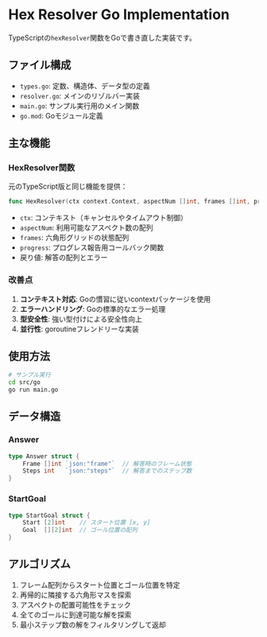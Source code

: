 # Hex Resolver Go Implementation

TypeScriptの`hexResolver`関数をGoで書き直した実装です。

## ファイル構成

- `types.go`: 定数、構造体、データ型の定義
- `resolver.go`: メインのリゾルバー実装
- `main.go`: サンプル実行用のメイン関数
- `go.mod`: Goモジュール定義

## 主な機能

### HexResolver関数

元のTypeScript版と同じ機能を提供：

```go
func HexResolver(ctx context.Context, aspectNum []int, frames []int, progress ProgressFunc) ([]Answer, error)
```

- `ctx`: コンテキスト（キャンセルやタイムアウト制御）
- `aspectNum`: 利用可能なアスペクト数の配列
- `frames`: 六角形グリッドの状態配列
- `progress`: プログレス報告用コールバック関数
- 戻り値: 解答の配列とエラー

### 改善点

1. **コンテキスト対応**: Goの慣習に従いcontextパッケージを使用
2. **エラーハンドリング**: Goの標準的なエラー処理
3. **型安全性**: 強い型付けによる安全性向上
4. **並行性**: goroutineフレンドリーな実装

## 使用方法

```bash
# サンプル実行
cd src/go
go run main.go
```

## データ構造

### Answer

```go
type Answer struct {
    Frame []int `json:"frame"`  // 解答時のフレーム状態
    Steps int   `json:"steps"`  // 解答までのステップ数
}
```

### StartGoal

```go
type StartGoal struct {
    Start [2]int    // スタート位置 [x, y]
    Goal  [][2]int  // ゴール位置の配列
}
```

## アルゴリズム

1. フレーム配列からスタート位置とゴール位置を特定
2. 再帰的に隣接する六角形マスを探索
3. アスペクトの配置可能性をチェック
4. 全てのゴールに到達可能な解を探索
5. 最小ステップ数の解をフィルタリングして返却
